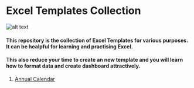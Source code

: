 # Excel Templates Collection

![alt text](https://images.ctfassets.net/lzny33ho1g45/excel-online-guide-p-img/b800bd34c077003197f95b1bac3b2a73/file.png?w=1520&fm=jpg&q=30&fit=thumb&h=760 "Excel")

#### This repository is the collection of Excel Templates for various purposes. It can be healpful for learning and practising Excel.
#### This also reduce your time to create an new template and you will learn how to format data and create dashboard attractively.

1. [Annual Calendar](https://github.com/thabresh-data-scientist/Microsoft-Excel/blob/main/12-month%20calendar.xlsx)
